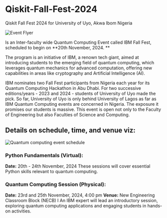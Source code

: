 # Qiskit-Fall-Fest-2024
Qiskit Fall Fest 2024 for University of Uyo, Akwa Ibom Nigeria

![Event Flyer](https://github.com/user-attachments/assets/371ebba4-0ddd-4c29-9bf5-c828c8413116)

Is an Inter-faculty wide Quantum Computing Event called IBM Fall Fest, scheduled to begin on **20th November, 2024. **

The program is an initiative of IBM, a renown tech giant,  aimed at introducing students to the emerging field of quantum computing, which leverages quantum mechanics for advanced computation, offering new capabilities in areas like cryptography and Artificial Intelligence (AI).

IBM nominates two Fall Fest participants from Nigeria each year for its Quantum Computing Hackathon in Abu Dhabi. For two successive editions/years - 2023 and 2024 - students of University of Uyo made the pick. So far, University of Uyo is only behind University of Lagos as far as IBM Quantum Computing events are concerned in Nigeria. The exposure it promises our students is massive. This event is open not only to the Faculty of Engineering but also  Faculties of Science and Computing. 

## Details on schedule, time, and venue viz:

![Quantum computing event schedule](https://github.com/user-attachments/assets/7a50cdd6-5899-475b-a5ef-58ac0bc50045)

### Python Fundamentals (Virtual):
**Date:** 20th - 24th November, 2024
These sessions will cover essential Python skills relevant to quantum computing.

### Quantum Computing Session (Physical):
**Date:** 23rd and  25th November, 2024, 4:00 pm
**Venue:** New Engineering Classroom Block (NECB) I
An IBM expert will lead an introductory session, exploring quantum computing applications and engaging students in hands-on activities.

